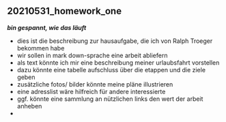 ## 20210531_homework_one
**_bin gespannt, wie das läuft_**
- dies ist die beschreibung zur hausaufgabe, die ich von Ralph Troeger bekommen habe
- wir sollen in mark down-sprache eine arbeit abliefern
- als text könnte ich mir eine beschreibung meiner urlaubsfahrt vorstellen
- dazu könnte eine tabelle aufschluss über die etappen und die ziele geben
- zusätzliche fotos/ bilder könnte meine pläne illustrieren
- eine adresslist wäre hilfreich für andere interessierte
- ggf. könnte eine sammlung an nützlichen links den wert der arbeit anheben
- 
